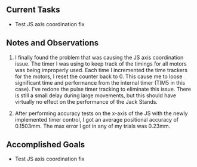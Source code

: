 ## Current Tasks

- Test JS axis coordination fix

## Notes and Observations

1. I finally found the problem that was causing the JS axis coordination issue. The
timer I was using to keep track of the timings for all motors was being improperly used.
Each time I incremented the time trackers for the motors, I reset the counter back to 0.
This cause me to loose significant time and performance from the internal timer (TIM5 in
this case). I've redone the pulse timer tracking to eliminate this issue. There is still
a small delay during large movements, but this should have virtually no effect on the 
performance of the Jack Stands.

2. After performing accuracy tests on the x-axis of the JS with the newly implemented 
timer control, I got an average positional accuracy of 0.1503mm. The max error I got in
any of my trials was 0.23mm.

## Accomplished Goals

- Test JS axis coordination fix

